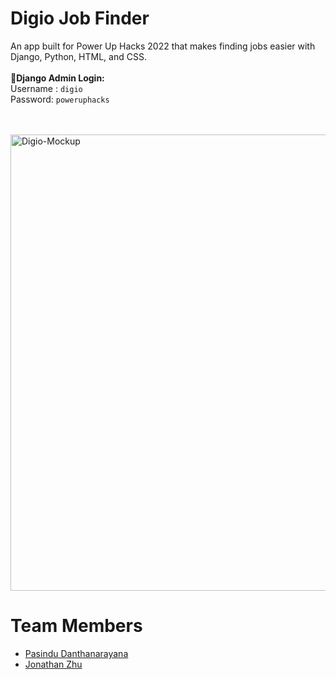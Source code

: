# Digio Job Finder
An app built for Power Up Hacks 2022 that makes finding jobs easier with Django, Python, HTML, and CSS.
<br><br>
**🔑Django Admin Login:**<br>
Username : ```digio```
<br>
Password: ```poweruphacks```

<br>
<br>
<img alt="Digio-Mockup" width="730" src="https://i.ibb.co/cY521V9/digio-mockup.jpg">


# Team Members
* [Pasindu Danthanarayana](https://github.com/pasindu651)
* [Jonathan Zhu](https://github.com/jiasunzhu613)

